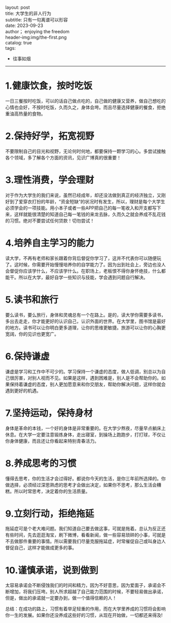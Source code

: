 layout: post  
title: 大学生的非人行为    
subtitle:  只有一句离谱可以形容    
date:   2023-09-23   
author； enjoying the freedom   
header-img:img/the-first.png   
catalog:   true    
tags:   
  - 往事如烟
---

# 1.健康饮食，按时吃饭

一日三餐按时吃饭，可以的话自己做点吃的，自己做的健康又营养，做自己想吃的心情也会好，不按时吃饭，久而久之，身体会垮。而且尽量选择健康的餐食，拒绝重油高热量的食物。

# 2.保持好学，拓宽视野

不要限制自己的目光和视野，无论何时何地，都要保持一颗学习的心。多尝试接触各个领域，多了解各个方面的资讯，见识广博真的很重要！

# 3.理性消费，学会理财

对于作为大学生的我们来说，虽然已经成年，却还没法做到真正的经济独立，又刚好到了爱穿衣打扮的年龄，“资金短缺”的状况时有发生，所以，理财是每个大学生必须学会的一项技能。用小本子或者一些APP把自己的每一笔收入和开支都写下来，这样就能很清楚的知道自己每一笔钱的来龙去脉，久而久之就会养成不乱花钱的习惯。绝对不要尝试任何贷款！切勿尝试！

# 4.培养自主学习的能力

读大学，不再有老师和家长跟着你背后督促你学习了，这并不代表你可以随便玩了。这时候，你需要开始慢慢培养你的自学能力了。因为出到社会上，旁边也没人会督促你应该学什么，不应该学什么。在职场上，老板恨不得你身怀绝技，什么都能干。所以在大学，最好自学一些知识与技能，学会遇到问题自行解决。

# 5.读书和旅行

要么读书，要么旅行，身体和灵魂总有一个在路上。是的，读大学你需要多读书，多出去走走，你才能更好的认识自己，认识外面的世界。在大学里，图书馆是最好的地方。读书可以让你明白更多道理，让你的思维更敏捷。旅游可以让你的心胸更宽阔，你的见识也更宽广。

# 6.保持谦虚

谦虚是学习和工作中不可少的。学习保持一个谦虚的态度，做人低调，别总以为自己很厉害，对别人视而不见。如果是这样，遇到困难是，别人是不会帮助你的。如果保持着谦虚的态度，别人更加愿意来和你交朋友，帮助你解决问题，这样你就会遇到更好的机遇。

# 7.坚持运动，保持身材

身体是革命的本钱，一个好的身体是非常重要的。在大学少熬夜，尽量早点躺床上休息。在大学一定要注意锻炼身体，走出寝室，到操场上跑跑步，打打球，不仅让你身体健康，而且还让你看起来特别青春活力。

# 8.养成思考的习惯

懂得去思考，你的生活才会过得好。都说你今天的生活，是你三年前所选择的。你做选择，必须经过深思熟虑的思考才会做出决定，如果你不思考，那么生活会糟糕。所以时常思考，决定着你的生活质量。

# 9.立刻行动，拒绝拖延

拖延症可是个老大难问题。我们知道自己要去做这事，可就是拖着。总认为反正还有些时间，先去逛逛淘宝，刷下微博，看看新闻，做一些容易琐碎的小事，可就是不去做那件重要的事情。所以需要我们尽量克服拖延症，时常催促自己或叫身边人督促自己，这样才能做成更多的事。


# 10.谨慎承诺，说到做到

太容易承诺会不断侵蚀我们的时间和精力，因为不好意思，因为爱面子，承诺会不断增加，将我们压垮。别人所求超越了自己能力范围的时候，不要轻易做出承诺，但是，做出的承诺就一定要办到，做一个值得信赖的人！

总结：在成功的路上，习惯有着举足轻重的作用，而在大学里养成的习惯将会影响你一生的发展。如果你还没养成这些好的习惯，从现在开始做，一切都还来得及!
